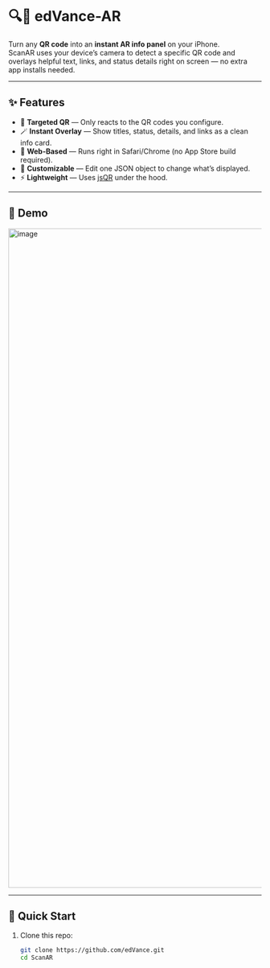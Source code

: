 
# 🔍📱 edVance-AR

Turn any **QR code** into an **instant AR info panel** on your iPhone.  
ScanAR uses your device’s camera to detect a specific QR code and overlays helpful text, links, and status details right on screen — no extra app installs needed.

---

## ✨ Features
- 🎯 **Targeted QR** — Only reacts to the QR codes you configure.
- 🪄 **Instant Overlay** — Show titles, status, details, and links as a clean info card.
- 📱 **Web-Based** — Runs right in Safari/Chrome (no App Store build required).
- 🔧 **Customizable** — Edit one JSON object to change what’s displayed.
- ⚡ **Lightweight** — Uses [jsQR](https://github.com/cozmo/jsQR) under the hood.

---

## 📸 Demo

<img width="603" height="1311" alt="image" src="https://github.com/user-attachments/assets/c2d3114c-69b1-4dfa-ac38-0be9628e244f" />

---

## 🚀 Quick Start
1. Clone this repo:
   ```bash
   git clone https://github.com/edVance.git
   cd ScanAR

